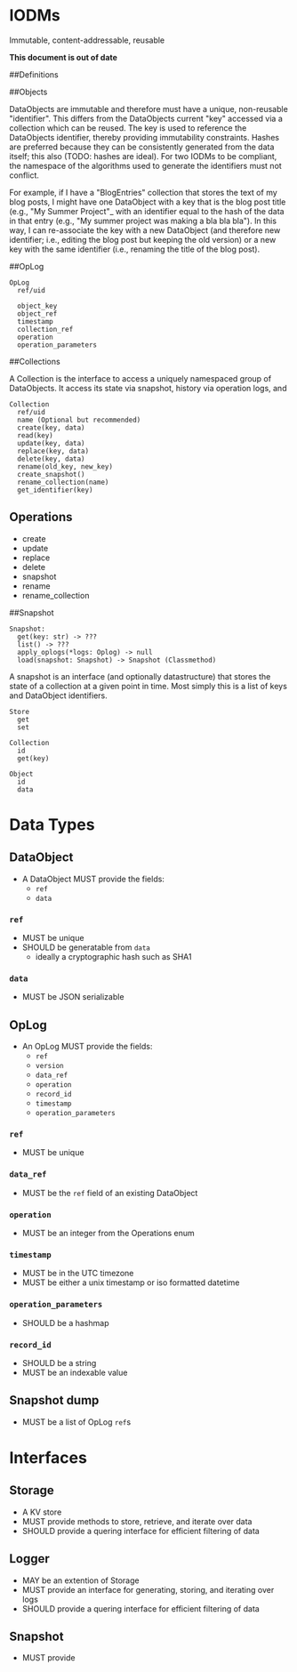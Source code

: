 # IODMs

Immutable, content-addressable, reusable

**This document is out of date**

##Definitions

##Objects

DataObjects are immutable and therefore must have a unique, non-reusable "identifier". This differs from the DataObjects current "key" accessed via a collection which can be reused. The key is used to reference the DataObjects identifier, thereby providing immutability constraints. Hashes are preferred because they can be consistently generated from the data itself; this also (TODO: hashes are ideal). For two IODMs to be compliant, the namespace of the algorithms used to generate the identifiers must not conflict.

For example, if I have a "BlogEntries" collection that stores the text of my blog posts, I might have one DataObject with a key that is the blog post title (e.g., "My Summer Project"_ with an identifier equal to the  hash of the data in that entry (e.g., "My summer project was making a bla bla bla"). In this way, I can re-associate the key with a new DataObject (and therefore new identifier; i.e., editing the blog post but keeping the old version) or a new key with the same identifier (i.e., renaming the title of the blog post).


##OpLog

```
OpLog
  ref/uid

  object_key
  object_ref
  timestamp
  collection_ref
  operation
  operation_parameters
```

##Collections

A Collection is the interface to access a uniquely namespaced group of DataObjects. It access its state via snapshot, history via operation logs, and

```
Collection
  ref/uid
  name (Optional but recommended)
  create(key, data)
  read(key)
  update(key, data)
  replace(key, data)
  delete(key, data)
  rename(old_key, new_key)
  create_snapshot()
  rename_collection(name)
  get_identifier(key)
```

## Operations
  * create
  * update
  * replace
  * delete
  * snapshot
  * rename
  * rename_collection


##Snapshot

```
Snapshot:
  get(key: str) -> ???
  list() -> ???
  apply_oplogs(*logs: Oplog) -> null
  load(snapshot: Snapshot) -> Snapshot (Classmethod)
```


A snapshot is an interface (and optionally datastructure) that stores the state of a collection at a given point in time. Most simply this is a list of keys and DataObject identifiers.


```
Store
  get
  set
```

```
Collection
  id
  get(key)
```

```
Object
  id
  data
```

# Data Types

## DataObject
* A DataObject MUST provide the fields:
  - `ref`
  - `data`

### `ref`
* MUST be unique
* SHOULD be generatable from `data`
  - ideally a cryptographic hash such as SHA1
### `data`
* MUST be JSON serializable

## OpLog
* An OpLog MUST provide the fields:
  - `ref`
  - `version`
  - `data_ref`
  - `operation`
  - `record_id`
  - `timestamp`
  - `operation_parameters`

### `ref`
* MUST be unique

### `data_ref`
* MUST be the `ref` field of an existing DataObject

### `operation`
* MUST be an integer from the Operations enum

### `timestamp`
* MUST be in the UTC timezone
* MUST be either a unix timestamp or iso formatted datetime

### `operation_parameters`
* SHOULD be a hashmap

### `record_id`
* SHOULD be a string
* MUST be an indexable value

## Snapshot dump
* MUST be a list of OpLog `ref`s


# Interfaces

## Storage
* A KV store
* MUST provide methods to store, retrieve, and iterate over data
* SHOULD provide a quering interface for efficient filtering of data

## Logger
* MAY be an extention of Storage
* MUST provide an interface for generating, storing, and iterating over logs
* SHOULD provide a quering interface for efficient filtering of data

## Snapshot
* MUST provide
